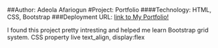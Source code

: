 ##Author:  Adeola Afariogun
#Project: Portfolio
####Technology: HTML, CSS, Bootstrap
###Deployment URL: [link to My Portfolio!](https://adeola55.github.io/homework02/)



I found this project pretty intresting and helped me learn Bootstrap grid system. CSS property live text_align, display:flex